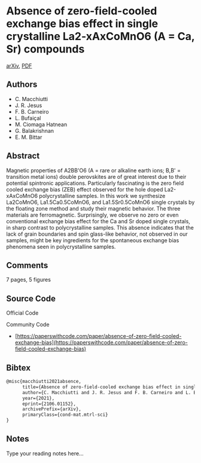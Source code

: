 
# Absence of zero-field-cooled exchange bias effect in single crystalline La2-xAxCoMnO6 (A = Ca, Sr) compounds

[arXiv](https://arxiv.org/abs/2106.01152), [PDF](https://arxiv.org/pdf/2106.01152.pdf)

## Authors

- C. Macchiutti
- J. R. Jesus
- F. B. Carneiro
- L. Bufaiçal
- M. Ciomaga Hatnean
- G. Balakrishnan
- E. M. Bittar

## Abstract

Magnetic properties of A2BB'O6 (A = rare or alkaline earth ions; B,B' = transition metal ions) double perovskites are of great interest due to their potential spintronic applications. Particularly fascinating is the zero field cooled exchange bias (ZEB) effect observed for the hole doped La2-xAxCoMnO6 polycrystalline samples. In this work we synthesize La2CoMnO6, La1.5Ca0.5CoMnO6, and La1.5Sr0.5CoMnO6 single crystals by the floating zone method and study their magnetic behavior. The three materials are ferromagnetic. Surprisingly, we observe no zero or even conventional exchange bias effect for the Ca and Sr doped single crystals, in sharp contrast to polycrystalline samples. This absence indicates that the lack of grain boundaries and spin glass-like behavior, not observed in our samples, might be key ingredients for the spontaneous exchange bias phenomena seen in polycrystalline samples.

## Comments

7 pages, 5 figures

## Source Code

Official Code



Community Code

- [https://paperswithcode.com/paper/absence-of-zero-field-cooled-exchange-bias](https://paperswithcode.com/paper/absence-of-zero-field-cooled-exchange-bias)

## Bibtex

```tex
@misc{macchiutti2021absence,
      title={Absence of zero-field-cooled exchange bias effect in single crystalline La2-xAxCoMnO6 (A = Ca, Sr) compounds}, 
      author={C. Macchiutti and J. R. Jesus and F. B. Carneiro and L. Bufaiçal and M. Ciomaga Hatnean and G. Balakrishnan and E. M. Bittar},
      year={2021},
      eprint={2106.01152},
      archivePrefix={arXiv},
      primaryClass={cond-mat.mtrl-sci}
}
```

## Notes

Type your reading notes here...

